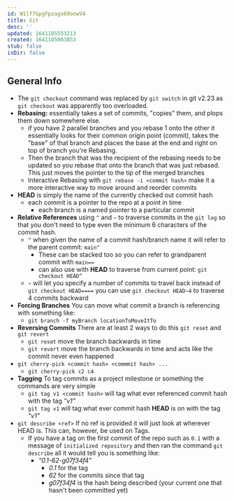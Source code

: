 ```yaml
---
id: W1lf7GpgFpzago69onwV4
title: Git
desc: ''
updated: 1641185553213
created: 1641105063853
stub: false
isDir: false
---
```


## General Info

- The `git checkout` command was replaced by `git switch` in git v2.23 as `git checkout` was apparently too overloaded.
- **Rebasing:** essentially takes a set of commits, "copies" them, and plops them down somewhere else.
  - if you have 2 parallel branches and you rebase 1 onto the other it essentially looks for their common origin point (commit), takes the "base" of that branch and places the base at the end and right on top of branch you're Rebasing.
  - Then the branch that was the recipient of the rebasing needs to be updated so you rebase that onto the branch that was just rebased. This just moves the pointer to the tip of the merged branches
  - Interactive Rebasing with `git rebase -i <commit hash>` make it a more interactive way to move around and reorder commits
- **HEAD** is simply the name of the currently checked out commit hash
  - each commit is a pointer to the repo at a point in time
    - each branch is a named pointer to a particular commit
- **Relative References** using `^` and `~` to traverse commits in the `git log` so that you don't need to type even the minimum 6 characters of the commit hash.
  - `^` when given the name of a commit hash/branch name it will refer to the parent commit: `main^`
    - These can be stacked too so you can refer to grandparent commit with `main==`
    - can also use with **HEAD** to traverse from current point: `git checkout HEAD^`
  - `~` will let you specify a number of commits to travel back instead of `git checkout HEAD====` you can use `git checkout HEAD~4` to traverse 4 commits backward
- **Forcing Branches** You can move what commit a branch is referencing with something like:
  - `git branch -f myBranch locationToMoveItTo`
- **Reversing Commits** There are at least 2 ways to do this `git reset` and `git revert`
  - `git reset` move the branch backwards in time
  - `git revert` move the branch backwards in time and acts like the commit never even happened
- `git cherry-pick <commit hash> <commmit hash> ...`
  - `git cherry-pick c2 c4`
- **Tagging** To tag commits as a project milestone or something the commands are very simple
  - `git tag v1 <commit hash>` will tag what ever referenced commit hash with the tag _"v1"_
  - `git tag v1` will tag what ever commit hash **HEAD** is on with the tag _"v1"_
- `git describe <ref>` If no ref is provided it will just look at wherever HEAD is. This can, however, be used on Tags.
  - If you have a tag on the first commit of the repo such as `0.1` with a message of `initialized repository` and then ran the command `git describe` all it would tell you is something like:
    - _"0.1-62-g07f34f4"_
      - _0.1_ for the tag
      - _62_ for the commits since that tag
      - _g07f34f4_ is the hash being described (your current one that hasn't been committed yet)
